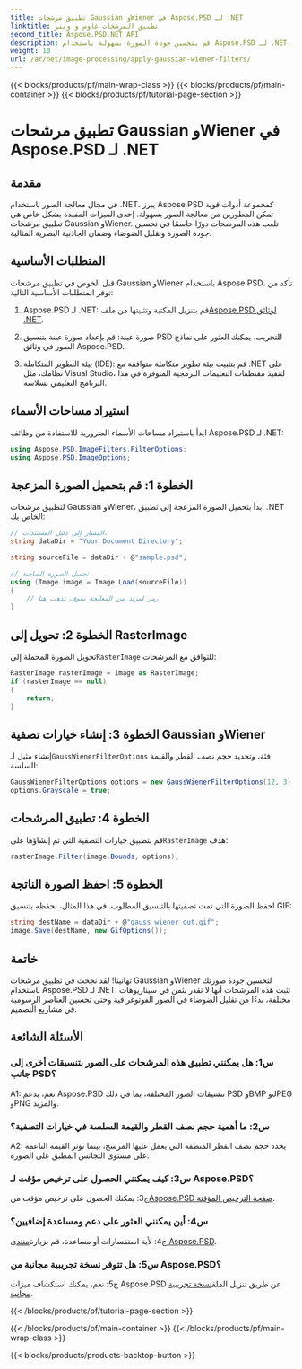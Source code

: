```yaml
---
title: تطبيق مرشحات Gaussian وWiener في Aspose.PSD لـ .NET
linktitle: تطبيق المرشحات غاوس و وينر
second_title: Aspose.PSD.NET API
description: قم بتحسين جودة الصورة بسهولة باستخدام Aspose.PSD لـ .NET. قم بتطبيق مرشحات Gaussian وWiener لتقليل الضوضاء والحصول على المظهر البصري الأمثل.
weight: 10
url: /ar/net/image-processing/apply-gaussian-wiener-filters/
---
```


{{< blocks/products/pf/main-wrap-class >}}
{{< blocks/products/pf/main-container >}}
{{< blocks/products/pf/tutorial-page-section >}}

# تطبيق مرشحات Gaussian وWiener في Aspose.PSD لـ .NET

## مقدمة

في مجال معالجة الصور باستخدام .NET، يبرز Aspose.PSD كمجموعة أدوات قوية تمكن المطورين من معالجة الصور بسهولة. إحدى الميزات المفيدة بشكل خاص هي تطبيق مرشحات Gaussian وWiener. تلعب هذه المرشحات دورًا حاسمًا في تحسين جودة الصورة وتقليل الضوضاء وضمان الجاذبية البصرية المثالية.

## المتطلبات الأساسية

قبل الخوض في تطبيق مرشحات Gaussian وWiener باستخدام Aspose.PSD، تأكد من توفر المتطلبات الأساسية التالية:

1. Aspose.PSD لـ .NET: قم بتنزيل المكتبة وتثبيتها من ملف[Aspose.PSD لوثائق .NET](https://reference.aspose.com/psd/net/).

2. صورة عينة: قم بإعداد صورة عينة بتنسيق PSD للتجريب. يمكنك العثور على نماذج الصور في وثائق Aspose.PSD.

3. بيئة التطوير المتكاملة (IDE): قم بتثبيت بيئة تطوير متكاملة متوافقة مع .NET على نظامك، مثل Visual Studio، لتنفيذ مقتطفات التعليمات البرمجية المتوفرة في هذا البرنامج التعليمي بسلاسة.

## استيراد مساحات الأسماء

ابدأ باستيراد مساحات الأسماء الضرورية للاستفادة من وظائف Aspose.PSD لـ .NET:

```csharp
using Aspose.PSD.ImageFilters.FilterOptions;
using Aspose.PSD.ImageOptions;
```

## الخطوة 1: قم بتحميل الصورة المزعجة

لتطبيق مرشحات Gaussian وWiener، ابدأ بتحميل الصورة المزعجة إلى تطبيق .NET الخاص بك:

```csharp
// المسار إلى دليل المستندات.
string dataDir = "Your Document Directory";

string sourceFile = dataDir + @"sample.psd";

// تحميل الصورة الصاخبة
using (Image image = Image.Load(sourceFile))
{
    // رمز لمزيد من المعالجة سوف تذهب هنا
}
```

## الخطوة 2: تحويل إلى RasterImage

 تحويل الصورة المحملة إلى`RasterImage` للتوافق مع المرشحات:

```csharp
RasterImage rasterImage = image as RasterImage;
if (rasterImage == null)
{
    return;
}
```

## الخطوة 3: إنشاء خيارات تصفية Gaussian وWiener

 إنشاء مثيل لـ`GaussWienerFilterOptions` فئة، وتحديد حجم نصف القطر والقيمة السلسة:

```csharp
GaussWienerFilterOptions options = new GaussWienerFilterOptions(12, 3);
options.Grayscale = true;
```

## الخطوة 4: تطبيق المرشحات

 قم بتطبيق خيارات التصفية التي تم إنشاؤها على`RasterImage` هدف:

```csharp
rasterImage.Filter(image.Bounds, options);
```

## الخطوة 5: احفظ الصورة الناتجة

احفظ الصورة التي تمت تصفيتها بالتنسيق المطلوب. في هذا المثال، نحفظه بتنسيق GIF:

```csharp
string destName = dataDir + @"gauss_wiener_out.gif";
image.Save(destName, new GifOptions());
```

## خاتمة

تهانينا! لقد نجحت في تطبيق مرشحات Gaussian وWiener لتحسين جودة صورتك باستخدام Aspose.PSD لـ .NET. تثبت هذه المرشحات أنها لا تقدر بثمن في سيناريوهات مختلفة، بدءًا من تقليل الضوضاء في الصور الفوتوغرافية وحتى تحسين العناصر الرسومية في مشاريع التصميم.

## الأسئلة الشائعة

### س1: هل يمكنني تطبيق هذه المرشحات على الصور بتنسيقات أخرى إلى جانب PSD؟

A1: نعم، يدعم Aspose.PSD تنسيقات الصور المختلفة، بما في ذلك PSD وBMP وJPEG وPNG والمزيد.

### س2: ما أهمية حجم نصف القطر والقيمة السلسة في خيارات التصفية؟

A2: يحدد حجم نصف القطر المنطقة التي يعمل عليها المرشح، بينما تؤثر القيمة الناعمة على مستوى التجانس المطبق على الصورة.

### س3: كيف يمكنني الحصول على ترخيص مؤقت لـ Aspose.PSD؟

 ج3: يمكنك الحصول على ترخيص مؤقت من[Aspose.PSD صفحة الترخيص المؤقتة](https://purchase.aspose.com/temporary-license/).

### س4: أين يمكنني العثور على دعم ومساعدة إضافيين؟

 ج4: لأية استفسارات أو مساعدة، قم بزيارة[منتدى Aspose.PSD](https://forum.aspose.com/c/psd/34).

### س5: هل تتوفر نسخة تجريبية مجانية من Aspose.PSD؟

 ج5: نعم، يمكنك استكشاف ميزات Aspose.PSD عن طريق تنزيل الملف[نسخة تجريبية مجانية](https://releases.aspose.com/).

{{< /blocks/products/pf/tutorial-page-section >}}

{{< /blocks/products/pf/main-container >}}
{{< /blocks/products/pf/main-wrap-class >}}

{{< blocks/products/products-backtop-button >}}
